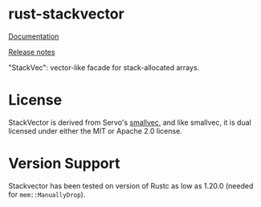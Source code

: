 rust-stackvector
================

[Documentation](https://docs.rs/stackvector/)

[Release notes](https://github.com/Alexhuszagh/rust-stackvector/releases)

"StackVec": vector-like facade for stack-allocated arrays.

# License

StackVector is derived from Servo's [smallvec](https://github.com/servo/rust-smallve), and like smallvec, it is dual licensed under either the MIT or Apache 2.0 license.

# Version Support

Stackvector has been tested on version of Rustc as low as 1.20.0 (needed for `mem::ManuallyDrop`).
